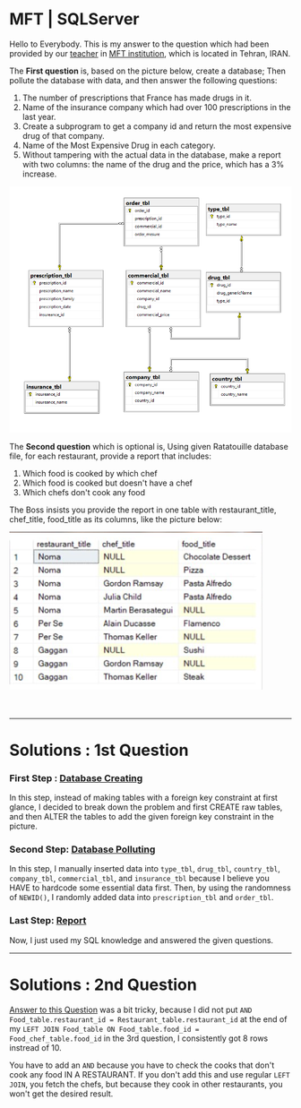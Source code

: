 # MFT | SQLServer

Hello to Everybody.
This is my answer to the question which had been provided by our <a href="https://www.linkedin.com/in/hani-hani-1793097a/">teacher</a> in <a href="https://www.linkedin.com/company/khanehomran/">MFT institution</a>, which is located in Tehran, IRAN.

The <b>First question</b> is, based on the picture below, create a database; Then pollute the database with data, and then answer the following questions:
1. The number of prescriptions that France has made drugs in it.
2. Name of the insurance company which had over 100 prescriptions in the last year.
3. Create a subprogram to get a company id and return the most expensive drug of that company.
4. Name of the Most Expensive Drug in each category.
5. Without tampering with the actual data in the database, make a report with two columns: the name of the drug and the price, which has a 3% increase.


![Alt text](Q1.png)



The <b>Second question</b> which is optional is, Using given Ratatouille database file, for each restaurant, provide a report that includes:
1. Which food is cooked by which chef
2. Which food is cooked but doesn't have a chef
3. Which chefs don't cook any food

The Boss insists you provide the report in one table with restaurant_title, chef_title, food_title as its columns, like the picture below:

![Alt text](Ratatouille.png)
</br></br></br>




<hr>


# Solutions : 1st Question

### **First Step : [Database Creating](Answers/AlirezaRaad-Pharmaceutical-Database_Creation.sql)**

In this step, instead of making tables with a foreign key constraint at first glance, I decided to break down the problem and first CREATE raw tables, and then ALTER the tables to add the given foreign key constraint in the picture.

### **Second Step**: [Database Polluting](Answers/AlirezaRaad-Pharmaceutical-Database_Poluting.sql)

In this step, I manually inserted data into `type_tbl`, `drug_tbl`, `country_tbl`, `company_tbl`, `commercial_tbl`, and `insurance_tbl` because I believe you HAVE to hardcode some essential data first. Then, by using the randomness of `NEWID()`, I randomly added data into `prescription_tbl` and `order_tbl`.

### **Last Step**: [Report](Answers/AlirezaRaad-Pharmaceutical-Database_Reports.sql)

Now, I just used my SQL knowledge and answered the given questions.


<hr>

# Solutions : 2nd Question

[Answer to this Question](https://github.com/AlirezaRaad/sqlserver_mft/blob/main/Answers/AlirezaRaad-Ratatouille-Report.sql) was a bit tricky, because I did not put `AND Food_table.restaurant_id = Restaurant_table.restaurant_id` at the end of my `LEFT JOIN Food_table ON Food_table.food_id = Food_chef_table.food_id` in the 3rd question, I consistently got 8 rows instread of 10.

You have to add an `AND` because you have to check the cooks that don't cook any food IN A RESTAURANT. If you don't add this and use regular `LEFT JOIN`, you fetch the chefs, but because they cook in other restaurants, you won't get the desired result.
